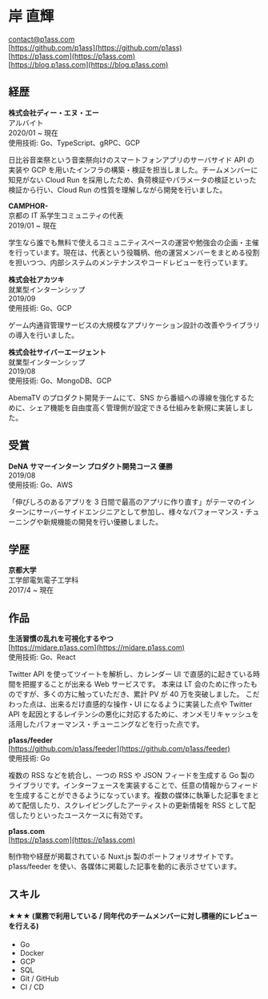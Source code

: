 # 岸 直輝

contact@p1ass.com  
[https://github.com/p1ass](https://github.com/p1ass)  
[https://p1ass.com](https://p1ass.com)  
[https://blog.p1ass.com](https://blog.p1ass.com)

## 経歴

**株式会社ディー・エヌ・エー**  
アルバイト  
2020/01 ~ 現在  
使用技術: Go、TypeScript、gRPC、GCP

日比谷音楽祭という音楽祭向けのスマートフォンアプリのサーバサイド API の実装や GCP を用いたインフラの構築・検証を担当しました。チームメンバーに知見がない Cloud Run を採用したため、負荷検証やパラメータの検証といった検証から行い、Cloud Run の性質を理解しながら開発を行いました。

**CAMPHOR-**  
京都の IT 系学生コミュニティの代表  
2019/01 ~ 現在

学生なら誰でも無料で使えるコミュニティスペースの運営や勉強会の企画・主催を行っています。現在は、代表という役職柄、他の運営メンバーをまとめる役割を担いつつ、内部システムのメンテナンスやコードレビューを行っています。

**株式会社アカツキ**  
就業型インターンシップ  
2019/09  
使用技術: Go、GCP

ゲーム内通貨管理サービスの大規模なアプリケーション設計の改善やライブラリの導入を行いました。

**株式会社サイバーエージェント**  
就業型インターンシップ  
2019/08  
使用技術: Go、MongoDB、GCP

AbemaTV のプロダクト開発チームにて、SNS から番組への導線を強化するために、シェア機能を自由度高く管理側が設定できる仕組みを新規に実装しました。

## 受賞

**DeNA サマーインターン プロダクト開発コース 優勝**  
2019/08  
使用技術: Go、AWS

「伸びしろのあるアプリを 3 日間で最高のアプリに作り直す」がテーマのインターンにサーバーサイドエンジニアとして参加し、様々なパフォーマンス・チューニングや新規機能の開発を行い優勝しました。

## 学歴

**京都大学**  
工学部電気電子工学科  
2017/4 ~ 現在

## 作品

**生活習慣の乱れを可視化するやつ**  
[https://midare.p1ass.com](https://midare.p1ass.com)  
使用技術: Go、React

Twitter API を使ってツイートを解析し、カレンダー UI で直感的に起きている時間を把握することが出来る Web サービスです。
本来は LT 会のために作ったものですが、多くの方に触っていただき、累計 PV が 40 万を突破しました。
こだわった点は、出来るだけ直感的な操作・UI になるように実装した点や Twitter API を起因とするレイテンシの悪化に対応するために、オンメモリキャッシュを活用したパフォーマンス・チューニングなどを行った点です。

**p1ass/feeder**  
[https://github.com/p1ass/feeder](https://github.com/p1ass/feeder)  
使用技術: Go

複数の RSS などを統合し、一つの RSS や JSON フィードを生成する Go 製のライブラリです。インターフェースを実装することで、任意の情報からフィードを生成することができるようになっています。複数の媒体に執筆した記事をまとめて配信したり、スクレイピングしたアーティストの更新情報を RSS として配信したりといったユースケースに有効です。

**p1ass.com**  
[https://p1ass.com](https://p1ass.com)

制作物や経歴が掲載されている Nuxt.js 製のポートフォリオサイトです。p1ass/feeder を使い、各媒体に掲載した記事を動的に表示させています。

## スキル

#### ★★★ (業務で利用している / 同年代のチームメンバーに対し積極的にレビューを行える)

- Go
- Docker
- GCP
- SQL
- Git / GitHub
- CI / CD

